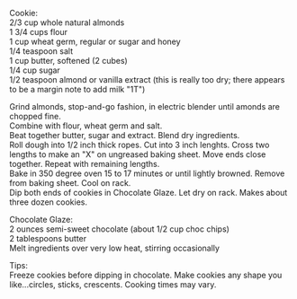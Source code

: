 ---
---
Cookie:  
2/3 cup whole natural almonds  
1 3/4 cups flour  
1 cup wheat germ, regular or sugar and honey  
1/4 teaspoon salt  
1 cup butter, softened (2 cubes)  
1/4 cup sugar  
1/2 teaspoon almond or vanilla extract
(this is really too dry; there appears to be a margin note to add milk "1T")

Grind almonds, stop-and-go fashion, in electric blender until amonds are chopped fine.  
Combine with flour, wheat germ and salt.  
Beat together butter, sugar and extract.  Blend dry ingredients.  
Roll dough into 1/2 inch thick ropes. Cut into 3 inch lenghts.  Cross two lengths to make an "X" on ungreased baking sheet.  Move ends close together.
Repeat with remaining lengths.  
Bake in 350 degree oven 15 to 17 minutes or until lightly browned.  Remove from baking sheet.  Cool on rack.  
Dip both ends of cookies in Chocolate Glaze.  Let dry on rack.  Makes about three dozen cookies.


Chocolate Glaze:  
2 ounces semi-sweet chocolate (about 1/2 cup choc chips)  
2 tablespoons butter  
Melt ingredients over very low heat, stirring occasionally  

Tips:  
Freeze cookies before dipping in chocolate.
Make cookies any shape you like...circles, sticks, crescents.  Cooking times may vary.  

